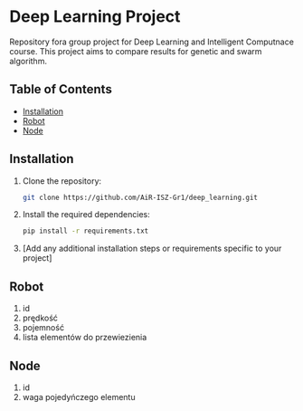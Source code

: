 # Deep Learning Project

Repository fora group project for Deep Learning and Intelligent Computnace course.
This project aims to compare results for genetic and swarm algorithm.

## Table of Contents

- [Installation](#installation)
- [Robot](#Robot)
- [Node](#Node)

## Installation

1. Clone the repository:

    ```bash
    git clone https://github.com/AiR-ISZ-Gr1/deep_learning.git
    ```

2. Install the required dependencies:

    ```bash
    pip install -r requirements.txt
    ```

3. [Add any additional installation steps or requirements specific to your project]
## Robot
1. id
2. prędkość 
3. pojemność
4. lista elementów do przewiezienia

## Node
1. id
2. waga pojedyńczego elementu


